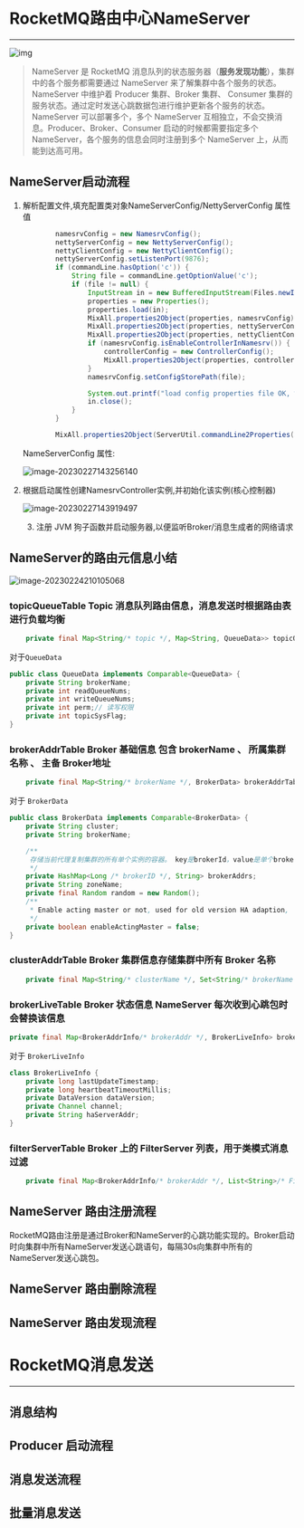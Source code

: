 # RocketMQ路由中心NameServer
---
![img](https://cscgblog-1301638685.cos.ap-chengdu.myqcloud.com//md/img2843224-a7bdf308a8d3739b.png)
> NameServer 是 RocketMQ 消息队列的状态服务器（**服务发现功能**），集群中的各个服务都需要通过 NameServer 来了解集群中各个服务的状态。
> NameServer 中维护着 Producer 集群、Broker 集群、 Consumer 集群的服务状态。通过定时发送心跳数据包进行维护更新各个服务的状态。
> NameServer 可以部署多个，多个 NameServer 互相独立，不会交换消息。Producer、Broker、Consumer 启动的时候都需要指定多个 NameServer，各个服务的信息会同时注册到多个 NameServer 上，从而能到达高可用。



## NameServer启动流程

1. 解析配置文件,填充配置类对象NameServerConfig/NettyServerConfig 属性值

   ```java
           namesrvConfig = new NamesrvConfig();
           nettyServerConfig = new NettyServerConfig();
           nettyClientConfig = new NettyClientConfig();
           nettyServerConfig.setListenPort(9876);
           if (commandLine.hasOption('c')) {
               String file = commandLine.getOptionValue('c');
               if (file != null) {
                   InputStream in = new BufferedInputStream(Files.newInputStream(Paths.get(file)));
                   properties = new Properties();
                   properties.load(in);
                   MixAll.properties2Object(properties, namesrvConfig);
                   MixAll.properties2Object(properties, nettyServerConfig);
                   MixAll.properties2Object(properties, nettyClientConfig);
                   if (namesrvConfig.isEnableControllerInNamesrv()) {
                       controllerConfig = new ControllerConfig();
                       MixAll.properties2Object(properties, controllerConfig);
                   }
                   namesrvConfig.setConfigStorePath(file);
   
                   System.out.printf("load config properties file OK, %s%n", file);
                   in.close();
               }
           }
   
           MixAll.properties2Object(ServerUtil.commandLine2Properties(commandLine), namesrvConfig);
   ```

   NameServerConfig 属性:

   ![image-20230227143256140](https://cscgblog-1301638685.cos.ap-chengdu.myqcloud.com//md/imgimage-20230227143256140.png)

   

2. 根据启动属性创建NamesrvController实例,并初始化该实例(核心控制器)

   ![image-20230227143919497](https://cscgblog-1301638685.cos.ap-chengdu.myqcloud.com//md/imgimage-20230227143919497.png)

   3. 注册 JVM 狗子函数并启动服务器,以便监听Broker/消息生成者的网络请求

## NameServer的路由元信息小结

![image-20230224210105068](https://cscgblog-1301638685.cos.ap-chengdu.myqcloud.com//md/imgimage-20230224210105068.png)

### topicQueueTable Topic 消息队列路由信息，消息发送时根据路由表进行负载均衡

```java
    private final Map<String/* topic */, Map<String, QueueData>> topicQueueTable;
```

对于<code>QueueData</code> 

```java
public class QueueData implements Comparable<QueueData> {
    private String brokerName; 
    private int readQueueNums;
    private int writeQueueNums;
    private int perm;// 读写权限
    private int topicSysFlag; 
}
```

### brokerAddrTable  Broker 基础信息   包含 brokerName 、 所属集群名称 、 主备 Broker地址 

```java
    private final Map<String/* brokerName */, BrokerData> brokerAddrTable;
```

对于 <code>BrokerData</code>

```java
public class BrokerData implements Comparable<BrokerData> {
    private String cluster;
    private String brokerName;

    /**
     存储当前代理复制集群的所有单个实例的容器。 key是brokerId，value是单个broker实例的地址
     */
    private HashMap<Long /* brokerID */, String> brokerAddrs;
    private String zoneName;
    private final Random random = new Random();
    /**
     * Enable acting master or not, used for old version HA adaption,
     */
    private boolean enableActingMaster = false;
}

```

### clusterAddrTable Broker 集群信息存储集群中所有 Broker 名称 

```java
    private final Map<String/* clusterName */, Set<String/* brokerName */>> clusterAddrTable;
```

### brokerLiveTable Broker 状态信息   NameServer 每次收到心跳包时会替换该信息

```java
private final Map<BrokerAddrInfo/* brokerAddr */, BrokerLiveInfo> brokerLiveTable;
```

对于 <code>BrokerLiveInfo</code>

```java
class BrokerLiveInfo {
    private long lastUpdateTimestamp;
    private long heartbeatTimeoutMillis;
    private DataVersion dataVersion;
    private Channel channel;
    private String haServerAddr;
}
```

### filterServerTable  Broker 上的 FilterServer 列表，用于类模式消息过滤

```java
    private final Map<BrokerAddrInfo/* brokerAddr */, List<String>/* Filter Server */> filterServerTable;
```

## NameServer 路由注册流程

RocketMQ路由注册是通过Broker和NameServer的心跳功能实现的。Broker启动时向集群中所有NameServer发送心跳语句，每隔30s向集群中所有的NameServer发送心跳包。

## NameServer 路由删除流程

## NameServer 路由发现流程

# RocketMQ消息发送



---

## 消息结构

## Producer 启动流程

## 消息发送流程

## 批量消息发送

